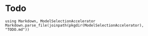 # Todo

```@eval
using Markdown, ModelSelectionAccelerator
Markdown.parse_file(joinpath(pkgdir(ModelSelectionAccelerator), "TODO.md"))
```
